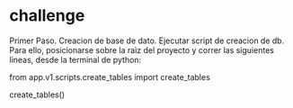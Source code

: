 # challenge

Primer Paso.
Creacion de base de dato.
Ejecutar script de creacion de db. Para ello, posicionarse sobre la raìz del proyecto y correr las siguientes lineas, desde la terminal de python:

from app.v1.scripts.create_tables import create_tables

create_tables()
